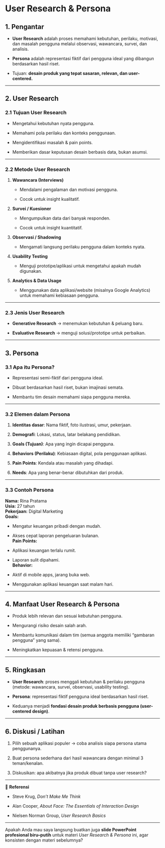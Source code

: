 # **User Research & Persona**

## **1. Pengantar**

- **User Research** adalah proses memahami kebutuhan, perilaku, motivasi, dan masalah pengguna melalui observasi, wawancara, survei, dan analisis.
    
- **Persona** adalah representasi fiktif dari pengguna ideal yang dibangun berdasarkan hasil riset.
    
- Tujuan: **desain produk yang tepat sasaran, relevan, dan user-centered.**
    

---

## **2. User Research**

### **2.1 Tujuan User Research**

- Mengetahui kebutuhan nyata pengguna.
    
- Memahami pola perilaku dan konteks penggunaan.
    
- Mengidentifikasi masalah & pain points.
    
- Memberikan dasar keputusan desain berbasis data, bukan asumsi.
    

---

### **2.2 Metode User Research**

1. **Wawancara (Interviews)**
    
    - Mendalami pengalaman dan motivasi pengguna.
        
    - Cocok untuk insight kualitatif.
        
2. **Survei / Kuesioner**
    
    - Mengumpulkan data dari banyak responden.
        
    - Cocok untuk insight kuantitatif.
        
3. **Observasi / Shadowing**
    
    - Mengamati langsung perilaku pengguna dalam konteks nyata.
        
4. **Usability Testing**
    
    - Menguji prototipe/aplikasi untuk mengetahui apakah mudah digunakan.
        
5. **Analytics & Data Usage**
    
    - Menggunakan data aplikasi/website (misalnya Google Analytics) untuk memahami kebiasaan pengguna.
        

---

### **2.3 Jenis User Research**

- **Generative Research** → menemukan kebutuhan & peluang baru.
    
- **Evaluative Research** → menguji solusi/prototipe untuk perbaikan.
    

---

## **3. Persona**

### **3.1 Apa itu Persona?**

- Representasi semi-fiktif dari pengguna ideal.
    
- Dibuat berdasarkan hasil riset, bukan imajinasi semata.
    
- Membantu tim desain memahami siapa pengguna mereka.
    

---

### **3.2 Elemen dalam Persona**

1. **Identitas dasar**: Nama fiktif, foto ilustrasi, umur, pekerjaan.
    
2. **Demografi**: Lokasi, status, latar belakang pendidikan.
    
3. **Goals (Tujuan)**: Apa yang ingin dicapai pengguna.
    
4. **Behaviors (Perilaku)**: Kebiasaan digital, pola penggunaan aplikasi.
    
5. **Pain Points**: Kendala atau masalah yang dihadapi.
    
6. **Needs**: Apa yang benar-benar dibutuhkan dari produk.
    

---

### **3.3 Contoh Persona**

**Nama:** Rina Pratama  
**Usia:** 27 tahun  
**Pekerjaan:** Digital Marketing  
**Goals:**

- Mengatur keuangan pribadi dengan mudah.
    
- Akses cepat laporan pengeluaran bulanan.  
    **Pain Points:**
    
- Aplikasi keuangan terlalu rumit.
    
- Laporan sulit dipahami.  
    **Behavior:**
    
- Aktif di mobile apps, jarang buka web.
    
- Menggunakan aplikasi keuangan saat malam hari.
    

---

## **4. Manfaat User Research & Persona**

- Produk lebih relevan dan sesuai kebutuhan pengguna.
    
- Mengurangi risiko desain salah arah.
    
- Membantu komunikasi dalam tim (semua anggota memiliki “gambaran pengguna” yang sama).
    
- Meningkatkan kepuasan & retensi pengguna.
    

---

## **5. Ringkasan**

- **User Research**: proses menggali kebutuhan & perilaku pengguna (metode: wawancara, survei, observasi, usability testing).
    
- **Persona**: representasi fiktif pengguna ideal berdasarkan hasil riset.
    
- Keduanya menjadi **fondasi desain produk berbasis pengguna (user-centered design)**.
    

---

## **6. Diskusi / Latihan**

1. Pilih sebuah aplikasi populer → coba analisis siapa persona utama penggunanya.
    
2. Buat persona sederhana dari hasil wawancara dengan minimal 3 teman/kenalan.
    
3. Diskusikan: apa akibatnya jika produk dibuat tanpa user research?
    

---

📖 **Referensi**

- Steve Krug, _Don’t Make Me Think_
    
- Alan Cooper, _About Face: The Essentials of Interaction Design_
    
- Nielsen Norman Group, _User Research Basics_
    

---

Apakah Anda mau saya langsung buatkan juga **slide PowerPoint profesional biru–putih** untuk materi _User Research & Persona_ ini, agar konsisten dengan materi sebelumnya?